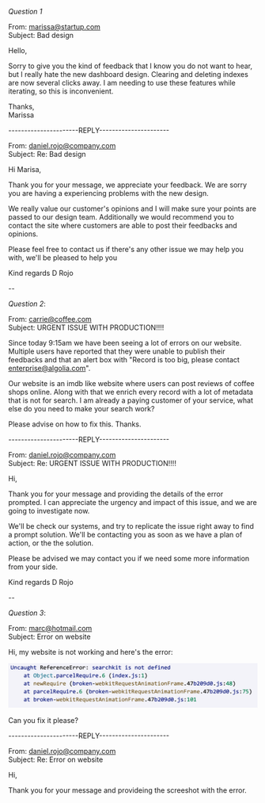 *Question 1*  

 
From: marissa@startup.com  
Subject:  Bad design  

Hello,  
  
Sorry to give you the kind of feedback that I know you do not want to hear, but I really hate the new dashboard design. Clearing and deleting indexes are now several clicks away. I am needing to use these features while iterating, so this is inconvenient.  
   
Thanks,  
Marissa  

----------------------REPLY----------------------

From: daniel.rojo@company.com  
Subject: Re: Bad design  

 Hi Marisa,
 
 Thank you for your message, we appreciate your feedback. We are sorry you are having a experiencing problems with the new design.  
 
 We really value our customer's opinions and I will make sure your points are passed to our design team. Additionally we would recommend you to contact the site where customers are able to post their feedbacks and opinions.
 
 Please feel free to contact us if there's any other issue we may help you with, we'll be pleased to help you
 
 Kind regards
 D Rojo
 
 
--

*Question 2*:   
  
From: carrie@coffee.com  
Subject: URGENT ISSUE WITH PRODUCTION!!!!  
  
Since today 9:15am we have been seeing a lot of errors on our website. Multiple users have reported that they were unable to publish their feedbacks and that an alert box with "Record is too big, please contact enterprise@algolia.com".  
  
Our website is an imdb like website where users can post reviews of coffee shops online. Along with that we enrich every record with a lot of metadata that is not for search. I am already a paying customer of your service, what else do you need to make your search work?  
  
Please advise on how to fix this. Thanks.   


----------------------REPLY----------------------

From: daniel.rojo@company.com  
Subject: Re: URGENT ISSUE WITH PRODUCTION!!!!  

Hi,

Thank you for your message and providing the details of the error prompted. I can appreciate the urgency and impact of this issue, and we are going to investigate now.

We'll be check our systems, and try to replicate the issue right away to find a prompt solution. We'll be contacting you as soon as we have a plan of action, or the the solution. 

Please be advised we may contact you if we need some more information from your side. 

Kind regards
D Rojo


  
--

*Question 3*:   


From: marc@hotmail.com  
Subject: Error on website  
  
Hi, my website is not working and here's the error:  
  
![error message](./error.png)  
  
Can you fix it please?  

----------------------REPLY----------------------

From: daniel.rojo@company.com  
Subject: Re: Error on website  

Hi,

Thank you for your message and provideing the screeshot with the error.





